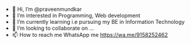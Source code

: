 - 👋 Hi, I’m @praveenmundkar
- 👀 I’m interested in Programming, Web development 
- 🌱 I’m currently learning i.e pursuing my BE in Information Technology
- 💞️ I’m looking to collaborate on ...
- 📫 How to reach me WhatsApp me https://wa.me/9158252462

<!---
praveenmundkar/praveenmundkar is a ✨ special ✨ repository because its `README.md` (this file) appears on your GitHub profile.
You can click the Preview link to take a look at your changes.
--->
